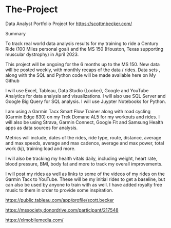 # The-Project

Data Analyst Portfolio Project for https://scottmbecker.com/

Summary

To track real world data analysis results for my training to ride a Century Ride (100 Miles personal goal) and the MS 150 (Houston, Texas supporting muscular dystrophy) in April 2023. 

This project will be ongoing for the 6 months up to the MS 150. New data will be posted weekly, with monthly recaps of the data / rides. Data sets , along with the SQL and Python code will be made available here on My Github

I will use Excel, Tableau, Data Studio (Looker), Google and YouTube Analytics for data analysis and visualizations. I will also use SQL Server and Google Big Query for SQL analysis. I will use Juypter Notebooks for Python.

I am using a Garmin Tacx Smart Flow Trainer along with road cycling (Garmin Edge 830) on my Trek Domane AL5 for my workouts and rides. I will also be using Strava, Garmin Connect, Google Fit and Samsung Health apps as data sources for analysis.

Metrics will include, dates of the rides, ride type, route, distance, average and max speeds, average and max cadence, average and max power, total work (kj), training load and more.

I will also be tracking my health vitals daily, including weight, heart rate, blood pressure, BMI, body fat and more to track my overall improvements.

I will post my rides as well as links to some of the videos of my rides on the Garmin Tacx to YouTube. These will be my initial rides to get a baseline, but can also be used by anyone to train with as well. I have added royalty free music to them in order to provide some inspiration.

https://public.tableau.com/app/profile/scott.becker

https://mssociety.donordrive.com/participant/217548

https://xlmobilemedia.com/

